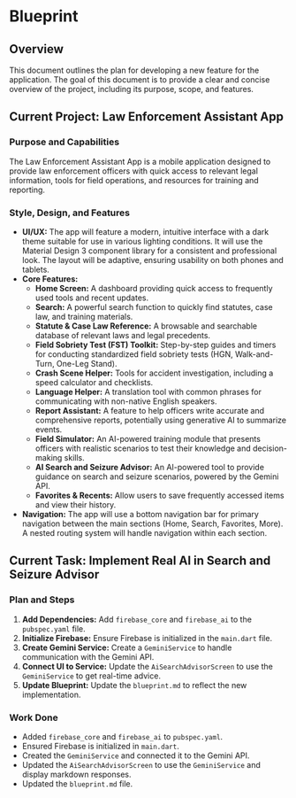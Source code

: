 # Blueprint

## Overview

This document outlines the plan for developing a new feature for the application. The goal of this document is to provide a clear and concise overview of the project, including its purpose, scope, and features.

## Current Project: Law Enforcement Assistant App

### Purpose and Capabilities

The Law Enforcement Assistant App is a mobile application designed to provide law enforcement officers with quick access to relevant legal information, tools for field operations, and resources for training and reporting.

### Style, Design, and Features

*   **UI/UX:** The app will feature a modern, intuitive interface with a dark theme suitable for use in various lighting conditions. It will use the Material Design 3 component library for a consistent and professional look. The layout will be adaptive, ensuring usability on both phones and tablets.
*   **Core Features:**
    *   **Home Screen:** A dashboard providing quick access to frequently used tools and recent updates.
    *   **Search:** A powerful search function to quickly find statutes, case law, and training materials.
    *   **Statute & Case Law Reference:** A browsable and searchable database of relevant laws and legal precedents.
    *   **Field Sobriety Test (FST) Toolkit:** Step-by-step guides and timers for conducting standardized field sobriety tests (HGN, Walk-and-Turn, One-Leg Stand).
    *   **Crash Scene Helper:** Tools for accident investigation, including a speed calculator and checklists.
    *   **Language Helper:** A translation tool with common phrases for communicating with non-native English speakers.
    *   **Report Assistant:** A feature to help officers write accurate and comprehensive reports, potentially using generative AI to summarize events.
    *   **Field Simulator:** An AI-powered training module that presents officers with realistic scenarios to test their knowledge and decision-making skills.
    *   **AI Search and Seizure Advisor:** An AI-powered tool to provide guidance on search and seizure scenarios, powered by the Gemini API.
    *   **Favorites & Recents:** Allow users to save frequently accessed items and view their history.
*   **Navigation:** The app will use a bottom navigation bar for primary navigation between the main sections (Home, Search, Favorites, More). A nested routing system will handle navigation within each section.

## Current Task: Implement Real AI in Search and Seizure Advisor

### Plan and Steps

1.  **Add Dependencies:** Add `firebase_core` and `firebase_ai` to the `pubspec.yaml` file.
2.  **Initialize Firebase:** Ensure Firebase is initialized in the `main.dart` file.
3.  **Create Gemini Service:** Create a `GeminiService` to handle communication with the Gemini API.
4.  **Connect UI to Service:** Update the `AiSearchAdvisorScreen` to use the `GeminiService` to get real-time advice.
5.  **Update Blueprint:** Update the `blueprint.md` to reflect the new implementation.

### Work Done

*   Added `firebase_core` and `firebase_ai` to `pubspec.yaml`.
*   Ensured Firebase is initialized in `main.dart`.
*   Created the `GeminiService` and connected it to the Gemini API.
*   Updated the `AiSearchAdvisorScreen` to use the `GeminiService` and display markdown responses.
*   Updated the `blueprint.md` file.
